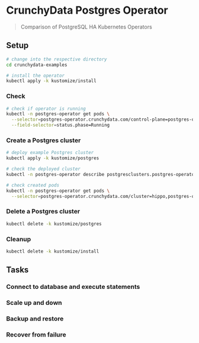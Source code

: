 # CrunchyData Postgres Operator

> Comparison of PostgreSQL HA Kubernetes Operators

## Setup

```bash
# change into the respective directory
cd crunchydata-examples

# install the operator
kubectl apply -k kustomize/install
```

### Check

```bash
# check if operator is running
kubectl -n postgres-operator get pods \
  --selector=postgres-operator.crunchydata.com/control-plane=postgres-operator \
  --field-selector=status.phase=Running
```

### Create a Postgres cluster

```bash
# deploy example Postgres cluster
kubectl apply -k kustomize/postgres

# check the deployed cluster
kubectl -n postgres-operator describe postgresclusters.postgres-operator.crunchydata.com hippo

# check created pods
kubectl -n postgres-operator get pods \
  --selector=postgres-operator.crunchydata.com/cluster=hippo,postgres-operator.crunchydata.com/instance
```

### Delete a Postgres cluster

```bash
kubectl delete -k kustomize/postgres
```

### Cleanup

```bash
kubectl delete -k kustomize/install
```

## Tasks

### Connect to database and execute statements

### Scale up and down

### Backup and restore

### Recover from failure

